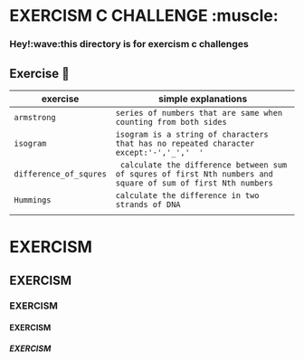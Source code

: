 <h1> EXERCISM C CHALLENGE :muscle: </h1>
<h3> Hey!:wave:this directory is for exercism c challenges </h3>

## Exercise :page_with_curl:
| exercise			| simple explanations											      |
|-------------------------------|-------------------------------------------------------------------------------------------------------------|
|`armstrong`			|`series of numbers that are same when counting from both sides`			         	      |
|`isogram`			| `isogram is a string of characters that has no repeated character except:'-','_','  '`		      |
|`difference_of_squres`		|` calculate the difference between sum of squres of first Nth numbers and square of sum of first Nth numbers`|
|`Hummings`			| `calculate the difference in two strands of DNA`							      |
|				| 													      |

# EXERCISM
## EXERCISM
### EXERCISM
#### EXERCISM
##### EXERCISM
